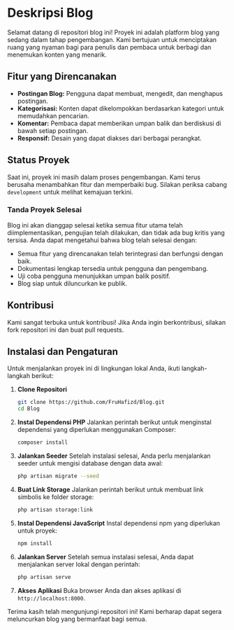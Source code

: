 # Deskripsi Blog

Selamat datang di repositori blog ini! Proyek ini adalah platform blog yang sedang dalam tahap pengembangan. Kami bertujuan untuk menciptakan ruang yang nyaman bagi para penulis dan pembaca untuk berbagi dan menemukan konten yang menarik.

## Fitur yang Direncanakan
- **Postingan Blog:** Pengguna dapat membuat, mengedit, dan menghapus postingan.
- **Kategorisasi:** Konten dapat dikelompokkan berdasarkan kategori untuk memudahkan pencarian.
- **Komentar:** Pembaca dapat memberikan umpan balik dan berdiskusi di bawah setiap postingan.
- **Responsif:** Desain yang dapat diakses dari berbagai perangkat.

## Status Proyek
Saat ini, proyek ini masih dalam proses pengembangan. Kami terus berusaha menambahkan fitur dan memperbaiki bug. Silakan periksa cabang `development` untuk melihat kemajuan terkini.

### Tanda Proyek Selesai
Blog ini akan dianggap selesai ketika semua fitur utama telah diimplementasikan, pengujian telah dilakukan, dan tidak ada bug kritis yang tersisa. Anda dapat mengetahui bahwa blog telah selesai dengan:
- Semua fitur yang direncanakan telah terintegrasi dan berfungsi dengan baik.
- Dokumentasi lengkap tersedia untuk pengguna dan pengembang.
- Uji coba pengguna menunjukkan umpan balik positif.
- Blog siap untuk diluncurkan ke publik.

## Kontribusi
Kami sangat terbuka untuk kontribusi! Jika Anda ingin berkontribusi, silakan fork repositori ini dan buat pull requests.

## Instalasi dan Pengaturan

Untuk menjalankan proyek ini di lingkungan lokal Anda, ikuti langkah-langkah berikut:

1. **Clone Repositori**
   ```bash
   git clone https://github.com/FruHafizd/Blog.git
   cd Blog
   ```

2. **Instal Dependensi PHP**
   Jalankan perintah berikut untuk menginstal dependensi yang diperlukan menggunakan Composer:
   ```bash
   composer install
   ```

3. **Jalankan Seeder**
   Setelah instalasi selesai, Anda perlu menjalankan seeder untuk mengisi database dengan data awal:
   ```bash
   php artisan migrate --seed
   ```

4. **Buat Link Storage**
   Jalankan perintah berikut untuk membuat link simbolis ke folder storage:
   ```bash
   php artisan storage:link
   ```

5. **Instal Dependensi JavaScript**
   Instal dependensi npm yang diperlukan untuk proyek:
   ```bash
   npm install
   ```

6. **Jalankan Server**
   Setelah semua instalasi selesai, Anda dapat menjalankan server lokal dengan perintah:
   ```bash
   php artisan serve
   ```

7. **Akses Aplikasi**
   Buka browser Anda dan akses aplikasi di `http://localhost:8000`.

Terima kasih telah mengunjungi repositori ini! Kami berharap dapat segera meluncurkan blog yang bermanfaat bagi semua.

